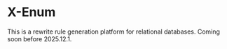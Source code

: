 # X-Enum
This is a rewrite rule generation platform for relational databases. Coming soon before 2025.12.1.
